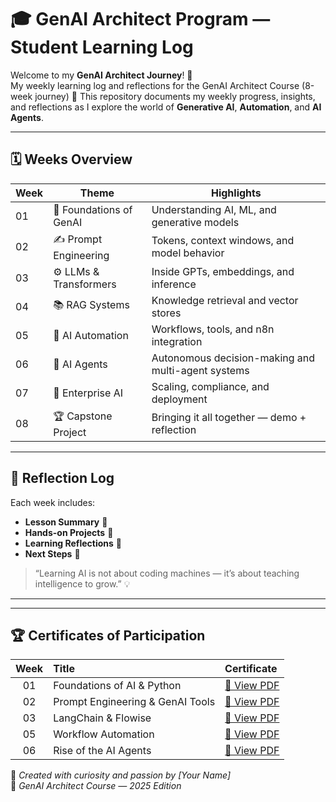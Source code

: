 # 🎓 GenAI Architect Program — Student Learning Log  

Welcome to my **GenAI Architect Journey**! 🚀  
My weekly learning log and reflections for the GenAI Architect Course (8-week journey) 🚀
This repository documents my weekly progress, insights, and reflections as I explore the world of **Generative AI**, **Automation**, and **AI Agents**.

---

## 🗓️ Weeks Overview

| Week | Theme | Highlights |
|------|--------|-------------|
| 01 | 🧠 Foundations of GenAI | Understanding AI, ML, and generative models |
| 02 | ✍️ Prompt Engineering | Tokens, context windows, and model behavior |
| 03 | ⚙️ LLMs & Transformers | Inside GPTs, embeddings, and inference |
| 04 | 📚 RAG Systems | Knowledge retrieval and vector stores |
| 05 | 🔄 AI Automation | Workflows, tools, and n8n integration |
| 06 | 🤖 AI Agents | Autonomous decision-making and multi-agent systems |
| 07 | 🏢 Enterprise AI | Scaling, compliance, and deployment |
| 08 | 🏆 Capstone Project | Bringing it all together — demo + reflection |

---

## 🌟 Reflection Log
Each week includes:
- **Lesson Summary** 📝  
- **Hands-on Projects** 🧩  
- **Learning Reflections** 💭  
- **Next Steps** 🚀  

> “Learning AI is not about coding machines — it’s about teaching intelligence to grow.” 💡

---
---

## 🏆 Certificates of Participation  

| Week | Title | Certificate |
|:----:|:------|:-------------|
| 01 | Foundations of AI & Python | [📄 View PDF](./Certificates/Week-01.pdf) |
| 02 | Prompt Engineering & GenAI Tools | [📄 View PDF](./Certificates/Week-02.pdf) |
| 03 | LangChain & Flowise | [📄 View PDF](./Certificates/Week-03.pdf) |
| 05 | Workflow Automation | [📄 View PDF](./Certificates/Week-05.pdf) |
| 06 | Rise of the AI Agents | [📄 View PDF](./Certificates/Week-06.pdf) |

📘 *Created with curiosity and passion by [Your Name]*  
📍 *GenAI Architect Course — 2025 Edition*
